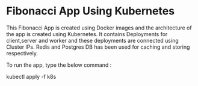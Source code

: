 
# Fibonacci App Using Kubernetes

This Fibonacci App is created using Docker images and the architecture of the app is created using Kubernetes. It contains Deployments for client,server and worker and these deployments are connected using Cluster IPs. Redis and Postgres DB has been used for caching and storing respectively.

To run the app, type the below command :

kubectl apply -f k8s 


